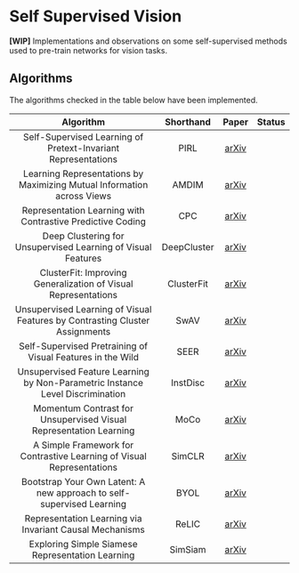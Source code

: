 # Self Supervised Vision
**\[WIP\]** Implementations and observations on some self-supervised methods used to pre-train networks for vision tasks. 

## Algorithms
The algorithms checked in the table below have been implemented.

|                                   Algorithm                                   |  Shorthand  |                     Paper                     | Status |
|:-----------------------------------------------------------------------------:|:-----------:|:---------------------------------------------:|:------:|
| Self-Supervised Learning of Pretext-Invariant Representations                 |     PIRL    |   [arXiv](https://arxiv.org/abs/1912.01991)   |        |
| Learning Representations by Maximizing Mutual Information across Views        |    AMDIM    |   [arXiv](https://arxiv.org/abs/1906.00910)   |        |
| Representation Learning with Contrastive Predictive Coding                    |     CPC     |   [arXiv](https://arxiv.org/abs/1807.03748)   |        |
| Deep Clustering for Unsupervised Learning of Visual Features                  | DeepCluster |   [arXiv](https://arxiv.org/abs/1807.05520)   |        |
| ClusterFit: Improving Generalization of Visual Representations                |  ClusterFit |   [arXiv](https://arxiv.org/abs/1912.03330)   |        |
| Unsupervised Learning of Visual Features by Contrasting Cluster Assignments   |     SwAV    |   [arXiv](https://arxiv.org/abs/2006.09882)   |        |
| Self-Supervised Pretraining of Visual Features in the Wild                    |     SEER    |   [arXiv](https://arxiv.org/abs/2103.01988)   |        |
| Unsupervised Feature Learning by Non-Parametric Instance Level Discrimination |   InstDisc  |   [arXiv](https://arxiv.org/abs/1805.01978)   |        |
| Momentum Contrast for Unsupervised Visual Representation Learning             |     MoCo    |   [arXiv](https://arxiv.org/abs/1911.05722)   |        |
| A Simple Framework for Contrastive Learning of Visual Representations         |    SimCLR   |   [arXiv](https://arxiv.org/abs/2002.05709)   |        |
| Bootstrap Your Own Latent: A new approach to self-supervised Learning         |     BYOL    |   [arXiv](https://arxiv.org/abs/2006.07733)   |        |
| Representation Learning via Invariant Causal Mechanisms                       |    ReLIC    |   [arXiv](https://arxiv.org/abs/2010.07922)   |        |
| Exploring Simple Siamese Representation Learning                              |   SimSiam   |   [arXiv](https://arxiv.org/abs/2011.10566)   |        |